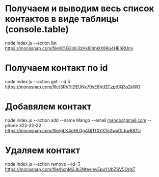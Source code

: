 # Получаем и выводим весь список контактов в виде таблицы (console.table)

node index.js --action list
https://monosnap.com/file/K5G2ldii3zHkl0hhkIX8Ko4HEhRUmi

# Получаем контакт по id

node index.js --action get --id 5
https://monosnap.com/file/3RVYiDEUNx79xE8Vd2Czpt9Q3s2kWO

# Добавялем контакт

node index.js --action add --name Mango --email mango@gmail.com --phone 322-22-22
https://monosnap.com/file/gLK4oHLOgAQjTf0YXTe2wxDLbw887U

# Удаляем контакт

node index.js --action remove --id=3
https://monosnap.com/file/hcnM3Jk3NtevIevEpuYUbZSV5OrlkT
